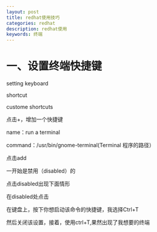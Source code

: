 ```yaml
---
layout: post
title: redhat使用技巧
categories: redhat
description: redhat使用
keywords: 终端
---
```


# 一、设置终端快捷键

setting keyboard

shortcut

custome shortcuts

点击+，增加一个快捷键

name：run a terminal

command：/usr/bin/gnome-terminal(Terminal 程序的路径）

点击add

一开始是禁用（disabled）的

点击disabled出现下面情形

在disabled处点击

在键盘上，按下你想启动该命令的快捷键，我选择Ctrl+T

然后关闭该设置，接着，使用ctrl+T,果然出现了我想要的终端
